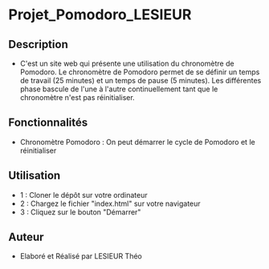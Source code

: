 # Projet_Pomodoro_LESIEUR

## Description
- C'est un site web qui présente une utilisation du chronomètre de Pomodoro. Le chronomètre de Pomodoro permet de se définir un temps de travail (25 minutes) et un temps de pause (5 minutes). Les différentes phase bascule de l'une à l'autre continuellement tant que le chronomètre n'est pas réinitialiser. 
## Fonctionnalités
- Chronomètre Pomodoro : On peut démarrer le cycle de Pomodoro et le réinitialiser

## Utilisation
- 1 : Cloner le dépôt sur votre ordinateur
- 2 : Chargez le fichier "index.html" sur votre navigateur
- 3 : Cliquez sur le bouton "Démarrer"

## Auteur
- Elaboré et Réalisé par LESIEUR Théo
